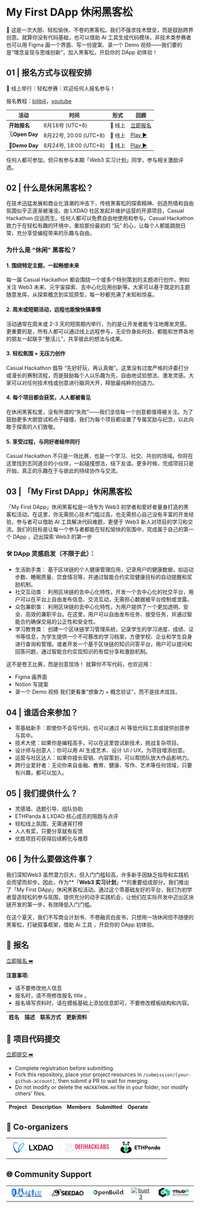 # My First DApp 休闲黑客松

<!-- [English](/docs/README_EN-US.md) | [简体中文](/docs/README_ZH-CN.md) -->

🧬 这是一次大胆、轻松愉快、不卷的黑客松。我们不强求技术壁垒，而是鼓励跨界创意。就算你没有代码基础，也可以借助 AI 工具生成代码模块，非技术类参赛者也可以用 Figma 画一个界面、写一份提案、录一个 Demo 视频——我们要的是“理念呈现与思维创新”，加入黑客松，开启你的 DApp 初体验！


## 01 | 报名方式与议程安排
📍 线上举行｜轻松参赛｜欢迎任何人报名参与！

报名教程：[bilibili]( https://www.bilibili.com/video/BV1CPb7zyEsY/?share_source=copy_web&vd_source=2018ba63d31c5220d8024a775104e4cc)，[youtube](https://www.youtube.com/watch?v=dd-dwlpwYm4)

| 活动           | 时间                  | 形式    | 回顾                |
| --------------- | --------------------- | --------- | ------------------------------ |
| **开始报名**    |  8月18号 (UTC+8) | 📍 线上 | [立即报名](https://github.com/CasualHackathon/MyFirstDapp/issues/new?title=Registration&body=Name%5B%E5%A7%93%E5%90%8D%5D:%0A%0ABrief%20personal%20introduction%20including%20skills%20and%20experience%EF%BC%88%E7%AE%80%E7%9F%AD%E4%BB%8B%E7%BB%8D%E4%B8%AA%E4%BA%BA%E6%8A%80%E8%83%BD%E4%B8%8E%E7%BB%8F%E9%AA%8C%EF%BC%89%0ADescription%5B%E4%B8%AA%E4%BA%BA%E4%BB%8B%E7%BB%8D%5D:%0A%0ATelegram%20%7C%20WeChat%20%7C%20Discord%20%7C%20Email%20%7C%20X(Twitter)%20%7C%20GitHub%0AContactMethod%5B%E8%81%94%E7%B3%BB%E6%96%B9%E5%BC%8F%5D:%0A%0Ae.g.,%20@username,%20email@example.com%0AContact%5B%E8%81%94%E7%B3%BB%E8%B4%A6%E5%8F%B7%5D:) |
| 🗓**Open Day**  |  8月22号, 20:00 (UTC+8) | 📍 线上 | [Play ▶️](https://example.com/) |
| 🏁**Demo Day** |  8月24号, 18:00 (UTC+8) | 📍 线上 | [Play ▶️](https://example.com/) |

任何人都可参加，但只有参与本期「Web3 实习计划」同学，参与相关激励评选。

## 02 | 什么是休闲黑客松？
​		在技术迅猛发展和商业化浪潮的冲击下，传统黑客松的探索精神、创造热情和自由氛围似乎正逐渐被淹没。由 LXDAO 社区发起并维护运营的开源项目，Casual Hackathon 应运而生。任何人都可以免费自由地使用和参与。Casual Hackathon 致力于在轻松有趣的环境中，重拾那份最初的 “玩” 的心，让每个人都能跳脱日常，充分享受编程带来的乐趣与自由。

### **为什么是 “休闲” 黑客松？**
#### 1. **围绕特定主题，一起畅想未来**
每一届 Casual Hackathon 都会围绕一个或多个特别策划的主题进行创作，例如关注 Web3 未来、元宇宙探索、去中心化应用创新等。大家可以基于既定的主题随意发挥，从探索概念到实现原型，每一秒都充满了未知和惊喜。
#### 2. **周末或短期活动，远程也能愉快搞事情**
活动通常在周末或 2-3 天的短周期内举行，为的是让开发者能专注地爆发灵感。更重要的是，所有人都可以通过线上远程参与，无论你身处何处，都能和世界各地的朋友一起联手“整活儿”，共享彼此的想法与成果。
#### 3. **轻松氛围 + 无压力创作**
Casual Hackathon 倡导 “先好好玩，再认真做”。这里没有过度严格的评委打分或漫长的赛制流程，而是鼓励每个人以乐趣为先，自由地试验想法、激发灵感。大家可以对任何技术栈或创意进行脑洞大开，释放最纯粹的创造力。
#### 4. **每个项目都会获奖，人人都被看见**
在休闲黑客松里，没有所谓的“失败”——我们坚信每一个创意都值得被关注。为了鼓励更多大胆尝试和点子碰撞，我们为每个项目都设置了专属奖励与纪念，以此向敢于探索的人们致敬。
#### 5. **享受过程，与同好者结伴同行**
Casual Hackathon 不只是一场比赛，也是一个学习、社交、共创的场域。你将在这里找到志同道合的小伙伴，一起碰撞想法，结下友谊。更多时候，完成项目只是开始，真正的乐趣在于与彼此的持续协作与交流。


## 03 | 「My First DApp」休闲黑客松
「My First DApp」休闲黑客松是一场专为 Web3 初学者和爱好者量身打造的黑客松活动。在这里，你无需担心技术门槛过高，也无需担心自己没有丰富的开发经验，参与者可以借助 AI 工具解决代码难题，更便于 Web3 新人对项目的学习和交流。我们的目标是让每一个参与者都能在轻松愉快的氛围中，完成属于自己的第一个 DApp ，迈出探索 Web3 的第一步

### 🛠️ **DApp 灵感启发（不限于此）**：

- 生活助手类：
基于区块链的个人健康管理应用，记录用户的健康数据，如运动步数、睡眠质量、饮食情况等，并通过智能合约实现健康目标的自动提醒和奖励机制。
- 社交互动类：
利用区块链的去中心化特性，开发一个去中心化的社交平台，用户可以在平台上自由发布信息、交流互动，无需担心数据被平台控制或泄露。
- 众包兼职类：
利用区块链的去中心化特性，为用户提供了一个更加透明、安全、高效的兼职平台。在这里，用户可以自由发布任务、接受任务，并通过智能合约确保交易的公正性和安全性。
- 学习教育类：
创建一个区块链学习管理系统，记录学生的学习进度、成绩、证书等信息，为学生提供一个不可篡改的学习档案，方便学校、企业和学生自身进行查询和管理。或者开发一个基于区块链的知识问答平台，用户可以提问和回答问题，通过智能合约实现知识的有偿分享和激励机制。

这不是卷王比赛，而是创意现场！
就算你不写代码，也欢迎用：
- Figma 画界面
- Notion 写提案
- 录一个 Demo 视频
我们更看重“想象力 + 概念验证”，而不是技术炫技。


## 04 | **谁适合来参加？**

- 零基础新手：即使你不会写代码，也可以通过 AI 等低代码工具或提供创意参与其中。
- 技术大佬：如果你是编程高手，可以在这里尝试新技术，挑战复杂项目。
- 设计师与创意人：你可以用 AI 生成艺术、设计 UI / UX，为项目增添创意。
- 运营与社区达人：如果你擅长营销、内容策划，可以帮团队放大作品影响力。
- 跨行业爱好者：无论你来自金融、教育、健康、写作、艺术等任何领域，只要有兴趣，都可以加入。


## 05 | **我们提供什么？**

- 灵感墙、选题引导、组队协助
- ETHPanda & LXDAO 核心成员的陪跑与点评
- 轻松线上氛围，无需通宵打榜
- 人人有奖，只要分享就有反馈
- 优胜项目可获得后续孵化与推荐


## 06 | **为什么要做这件事？**

我们深知Web3 虽然潜力巨大，但入门门槛较高，许多新手因缺乏指导和实践机会而望而却步。因此，作为**「**Web3 实习计划**」**的重要组成部分，我们推出了「My First DApp」休闲黑客松活动。通过这个零基础友好的平台，我们为初学者营造轻松的参与氛围，提供充分的动手实践机会，让他们在实际开发中迈出区块链开发的第一步，有效降低入门门槛。

在这个夏天，我们不写商业计划书、不卷融资白皮书，只想用一场休闲但不随便的黑客松，打破叙事框架，借助 Ai 工具 ，开启你的 DApp 初体验。



## 📝 报名

[立即报名 ➡️](https://github.com/CasualHackathon/MyFirstDapp/issues/new?title=Registration&body=Name%5B%E5%A7%93%E5%90%8D%5D:%0A%0ABrief%20personal%20introduction%20including%20skills%20and%20experience%EF%BC%88%E7%AE%80%E7%9F%AD%E4%BB%8B%E7%BB%8D%E4%B8%AA%E4%BA%BA%E6%8A%80%E8%83%BD%E4%B8%8E%E7%BB%8F%E9%AA%8C%EF%BC%89%0ADescription%5B%E4%B8%AA%E4%BA%BA%E4%BB%8B%E7%BB%8D%5D:%0A%0ATelegram%20%7C%20WeChat%20%7C%20Discord%20%7C%20Email%20%7C%20X(Twitter)%20%7C%20GitHub%0AContactMethod%5B%E8%81%94%E7%B3%BB%E6%96%B9%E5%BC%8F%5D:%0A%0Ae.g.,%20@username,%20email@example.com%0AContact%5B%E8%81%94%E7%B3%BB%E8%B4%A6%E5%8F%B7%5D:)

**注意事项:**
  - 请不要修改他人信息
  - 报名时，请不用修改报名 title 。
  - 报名填写资料时，请在模板基础上添加信息即可，不要修改模板结构和内容。

<!-- Registration star -->
| 姓名 | 描述 | 联系方式 | 更新资料 |
| ---- | ----------- | ------- | ------- |

<!-- Registration end -->


## 🎯 项目代码提交

[立即提交 ➡️](https://github.com/CasualHackathon/MyFirstDapp/issues/new?title=Submission&body=ProjectName%5B%E9%A1%B9%E7%9B%AE%E5%90%8D%E7%A7%B0%5D:%0A%0ABrief%20description%20about%20your%20project%20in%20one%20sentence%EF%BC%88%E7%AE%80%E8%A6%81%E6%8F%8F%E8%BF%B0%E6%82%A8%E7%9A%84%E9%A1%B9%E7%9B%AE%EF%BC%89%0AProjectDescription%5B%E9%A1%B9%E7%9B%AE%E6%8F%8F%E8%BF%B0%5D:%0A%0A%20Your%20wallet%20address%20or%20ENS%20domain%20on%20Ethereum%20mainnet%EF%BC%88%E6%82%A8%E5%9C%A8%E4%BB%A5%E5%A4%AA%E5%9D%8A%E4%B8%BB%E7%BD%91%E4%B8%8A%E7%9A%84%E9%92%B1%E5%8C%85%E5%9C%B0%E5%9D%80%E6%88%96%20ENS%20%E5%9F%9F%E5%90%8D%EF%BC%89%0AWalletAddress%5B%E9%92%B1%E5%8C%85%E5%9C%B0%E5%9D%80%5D:) 

- Complete registration before submitting.
- Fork this repository, place your project resources in `/submission/[your-github-account]`, then submit a PR to wait for merging.
- Do not modify or delete the `HACKATHON.md` file in your folder, nor modify others' files.

<!-- Submission start -->
| Project | Description | Members | Submitted | Operate |
| ----------- | ----------------- | -------------- | ------ | -------- |

<!-- Submission end -->


## 🤝 Co-organizers


<table>
    <tr>
        <td  align="center" valign="middle">
            <a href="https://lxdao.io/" target="_blank">
                <img src="./materials/images/LXDAO.png" alt="LXDAO" width="130" />
            </a>
        </td>
         <td align="center" valign="middle">
            <a href="https://defihacklabs.io/" target="_blank">
                <img src="./materials/images/defihacklabs.png" alt="defihacklabs" width="130" />
            </a>
        </td>
        <td  align="center" valign="middle">
            <a href="https://ethpanda.org/" target="_blank">
                <img src="./materials/images/ETHPanda.png" alt="ETHPanda" width="130" />
            </a>
        </td>
    </tr>
</table>

## 🌐 Community Support

<table>
    <tr>
        <td align="center" valign="middle">
            <a href="https://learnblockchain.cn/" target="_blank">
                <img src="./materials/images/learnblockchain.png" alt="learnblockchain" width="130" />
            </a>
        </td>
        <td align="center" valign="middle">
            <a href="https://seedao.xyz/" target="_blank">
                <img src="./materials/images/SEEDDAO.png" alt="SEEDDAO" width="130" />
            </a>
        </td>
        <td align="center" valign="middle">
            <a href="https://openbuild.xyz/" target="_blank">
                <img src="./materials/images/OpenBuild.png" alt="OpenBuild" width="130" />
            </a>
        </td>
        <td align="center" valign="middle">
            <a href="https://x.com/BUPT3DAO" target="_blank">
                <img src="./materials/images/imagesbupt3.png" alt="bupt3" width="130" />
            </a>
        </td>
        <td align="center" valign="middle">
            <a href="https://x.com/THUBA_DAO/" target="_blank">
                <img src="./materials/images/thuba.png" alt="THUBA_DAO" width="130" />
            </a>
        </td>
    </tr>
</table>

